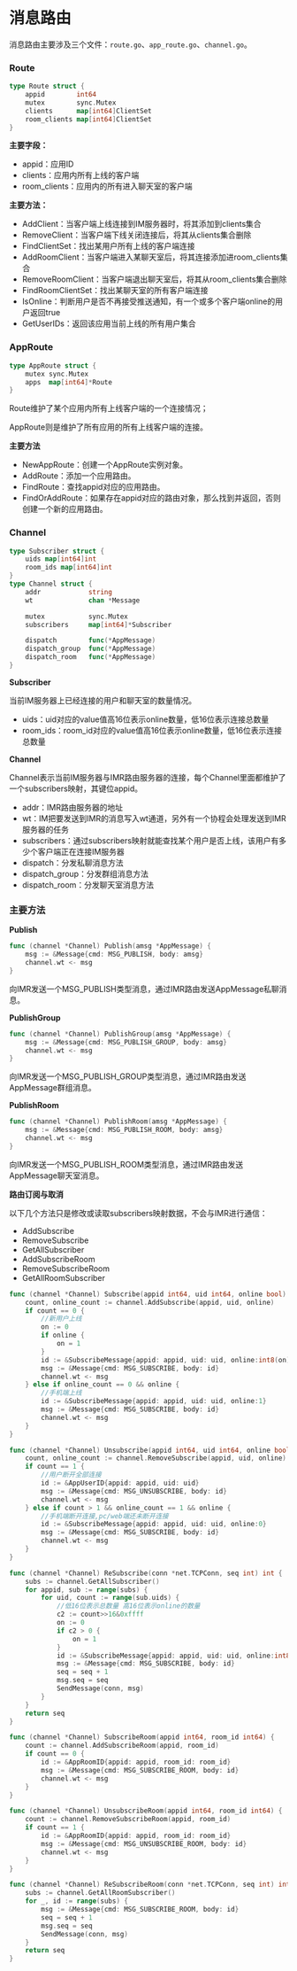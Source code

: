 # 消息路由

消息路由主要涉及三个文件：`route.go`、`app_route.go`、`channel.go`。


### Route

```go
type Route struct {
	appid        int64
	mutex        sync.Mutex
	clients      map[int64]ClientSet
	room_clients map[int64]ClientSet
}
```

**主要字段：**

- appid：应用ID
- clients：应用内所有上线的客户端
- room_clients：应用内的所有进入聊天室的客户端

**主要方法：**

- AddClient：当客户端上线连接到IM服务器时，将其添加到clients集合
- RemoveClient：当客户端下线关闭连接后，将其从clients集合删除
- FindClientSet：找出某用户所有上线的客户端连接
- AddRoomClient：当客户端进入某聊天室后，将其连接添加进room_clients集合
- RemoveRoomClient：当客户端退出聊天室后，将其从room_clients集合删除
- FindRoomClientSet：找出某聊天室的所有客户端连接
- IsOnline：判断用户是否不再接受推送通知，有一个或多个客户端online的用户返回true
- GetUserIDs：返回该应用当前上线的所有用户集合

### AppRoute

```go
type AppRoute struct {
	mutex sync.Mutex
	apps  map[int64]*Route
}
```

Route维护了某个应用内所有上线客户端的一个连接情况；

AppRoute则是维护了所有应用的所有上线客户端的连接。

**主要方法**

- NewAppRoute：创建一个AppRoute实例对象。
- AddRoute：添加一个应用路由。
- FindRoute：查找appid对应的应用路由。
- FindOrAddRoute：如果存在appid对应的路由对象，那么找到并返回，否则创建一个新的应用路由。

### Channel

```go
type Subscriber struct {
	uids map[int64]int
	room_ids map[int64]int
}
type Channel struct {
	addr            string
	wt              chan *Message

	mutex           sync.Mutex
	subscribers     map[int64]*Subscriber

	dispatch        func(*AppMessage)
	dispatch_group  func(*AppMessage)
	dispatch_room   func(*AppMessage)
}
```

**Subscriber**

当前IM服务器上已经连接的用户和聊天室的数量情况。

- uids：uid对应的value值高16位表示online数量，低16位表示连接总数量
- room_ids：room_id对应的value值高16位表示online数量，低16位表示连接总数量

**Channel**

Channel表示当前IM服务器与IMR路由服务器的连接，每个Channel里面都维护了一个subscribers映射，其键位appid。

- addr：IMR路由服务器的地址
- wt：IM把要发送到IMR的消息写入wt通道，另外有一个协程会处理发送到IMR服务器的任务
- subscribers：通过subscribers映射就能查找某个用户是否上线，该用户有多少个客户端正在连接IM服务器
- dispatch：分发私聊消息方法
- dispatch_group：分发群组消息方法
- dispatch_room：分发聊天室消息方法

### 主要方法

**Publish**

```go
func (channel *Channel) Publish(amsg *AppMessage) {
	msg := &Message{cmd: MSG_PUBLISH, body: amsg}
	channel.wt <- msg
}
```

向IMR发送一个MSG_PUBLISH类型消息，通过IMR路由发送AppMessage私聊消息。

**PublishGroup**

```go
func (channel *Channel) PublishGroup(amsg *AppMessage) {
	msg := &Message{cmd: MSG_PUBLISH_GROUP, body: amsg}
	channel.wt <- msg
}
```

向IMR发送一个MSG_PUBLISH_GROUP类型消息，通过IMR路由发送AppMessage群组消息。

**PublishRoom**

```go
func (channel *Channel) PublishRoom(amsg *AppMessage) {
	msg := &Message{cmd: MSG_PUBLISH_ROOM, body: amsg}
	channel.wt <- msg
}
```

向IMR发送一个MSG_PUBLISH_ROOM类型消息，通过IMR路由发送AppMessage聊天室消息。

**路由订阅与取消**

以下几个方法只是修改或读取subscribers映射数据，不会与IMR进行通信：

- AddSubscribe
- RemoveSubscribe
- GetAllSubscriber
- AddSubscribeRoom
- RemoveSubscribeRoom
- GetAllRoomSubscriber

```go
func (channel *Channel) Subscribe(appid int64, uid int64, online bool) {
	count, online_count := channel.AddSubscribe(appid, uid, online)
	if count == 0 {
		//新用户上线
		on := 0
		if online {
			on = 1
		}
		id := &SubscribeMessage{appid: appid, uid: uid, online:int8(on)}
		msg := &Message{cmd: MSG_SUBSCRIBE, body: id}
		channel.wt <- msg
	} else if online_count == 0 && online {
		//手机端上线
		id := &SubscribeMessage{appid: appid, uid: uid, online:1}
		msg := &Message{cmd: MSG_SUBSCRIBE, body: id}
		channel.wt <- msg
	}
}
```

```go
func (channel *Channel) Unsubscribe(appid int64, uid int64, online bool) {
	count, online_count := channel.RemoveSubscribe(appid, uid, online)
	if count == 1 {
		//用户断开全部连接
		id := &AppUserID{appid: appid, uid: uid}
		msg := &Message{cmd: MSG_UNSUBSCRIBE, body: id}
		channel.wt <- msg
	} else if count > 1 && online_count == 1 && online {
		//手机端断开连接,pc/web端还未断开连接
		id := &SubscribeMessage{appid: appid, uid: uid, online:0}
		msg := &Message{cmd: MSG_SUBSCRIBE, body: id}
		channel.wt <- msg		
	}
}
```

```go
func (channel *Channel) ReSubscribe(conn *net.TCPConn, seq int) int {
	subs := channel.GetAllSubscriber()
	for appid, sub := range(subs) {
		for uid, count := range(sub.uids) {
			//低16位表示总数量 高16位表示online的数量
			c2 := count>>16&0xffff
			on := 0
			if c2 > 0 {
				on = 1
			}
			id := &SubscribeMessage{appid: appid, uid: uid, online:int8(on)}
			msg := &Message{cmd: MSG_SUBSCRIBE, body: id}
			seq = seq + 1
			msg.seq = seq
			SendMessage(conn, msg)
		}
	}
	return seq
}
```

```go
func (channel *Channel) SubscribeRoom(appid int64, room_id int64) {
	count := channel.AddSubscribeRoom(appid, room_id)
	if count == 0 {
		id := &AppRoomID{appid: appid, room_id: room_id}
		msg := &Message{cmd: MSG_SUBSCRIBE_ROOM, body: id}
		channel.wt <- msg
	}
}
```

```go
func (channel *Channel) UnsubscribeRoom(appid int64, room_id int64) {
	count := channel.RemoveSubscribeRoom(appid, room_id)
	if count == 1 {
		id := &AppRoomID{appid: appid, room_id: room_id}
		msg := &Message{cmd: MSG_UNSUBSCRIBE_ROOM, body: id}
		channel.wt <- msg
	}
}
```

```go
func (channel *Channel) ReSubscribeRoom(conn *net.TCPConn, seq int) int {
	subs := channel.GetAllRoomSubscriber()
	for _, id := range(subs) {
		msg := &Message{cmd: MSG_SUBSCRIBE_ROOM, body: id}
		seq = seq + 1
		msg.seq = seq
		SendMessage(conn, msg)
	}
	return seq
}
```

